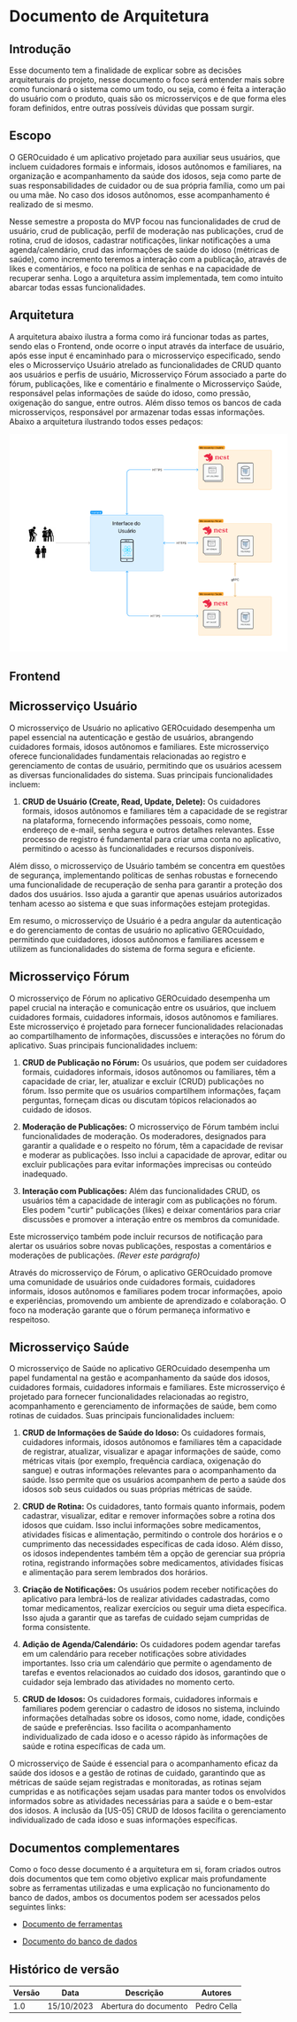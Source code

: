 # Documento de Arquitetura

## Introdução

Esse documento tem a finalidade de explicar sobre as decisões arquiteturais do projeto, nesse documento o foco será entender mais sobre como funcionará o sistema como um todo, ou seja, como é feita a interação do usuário com o produto, quais são os microsserviços e de que forma eles foram definidos, entre outras possíveis dúvidas que possam surgir.

## Escopo

O GEROcuidado é um aplicativo projetado para auxiliar seus usuários, que incluem cuidadores formais e informais, idosos autônomos e familiares, na organização e acompanhamento da saúde dos idosos, seja como parte de suas responsabilidades de cuidador ou de sua própria família, como um pai ou uma mãe. No caso dos idosos autônomos, esse acompanhamento é realizado de si mesmo.

Nesse semestre a proposta do MVP focou nas funcionalidades de crud de usuário, crud de publicação, perfil de moderação nas publicações, crud de rotina, crud de idosos, cadastrar notificações, linkar notificações a uma agenda/calendário, crud das informações de saúde do idoso (métricas de saúde), como incremento teremos a interação com a publicação, através de likes e comentários, e foco na política de senhas e na capacidade de recuperar senha. Logo a arquitetura assim implementada, tem como intuito abarcar todas essas funcionalidades.

## Arquitetura

A arquitetura abaixo ilustra a forma como irá funcionar todas as partes, sendo elas o Frontend, onde ocorre o input através da interface de usuário, após esse input é encaminhado para o microsserviço especificado, sendo eles o Microsserviço Usuário atrelado as funcionalidades de CRUD quanto aos usuários e perfis de usuário, Microsserviço Fórum associado a parte do fórum, publicações, like e comentário e finalmente o  Microsserviço Saúde, responsável pelas informações de saúde do idoso, como pressão, oxigenação do sangue, entre outros. Além disso temos os bancos de cada microsserviços, responsável por armazenar todas essas informações. Abaixo a arquitetura ilustrando todos esses pedaços:

![Arquitetura](../assets/imagens/Arquitetura.png)

## Frontend

## Microsserviço Usuário

O microsserviço de Usuário no aplicativo GEROcuidado desempenha um papel essencial na autenticação e gestão de usuários, abrangendo cuidadores formais, idosos autônomos e familiares. Este microsserviço oferece funcionalidades fundamentais relacionadas ao registro e gerenciamento de contas de usuário, permitindo que os usuários acessem as diversas funcionalidades do sistema. Suas principais funcionalidades incluem:

1. **CRUD de Usuário (Create, Read, Update, Delete):** Os cuidadores formais, idosos autônomos e familiares têm a capacidade de se registrar na plataforma, fornecendo informações pessoais, como nome, endereço de e-mail, senha segura e outros detalhes relevantes. Esse processo de registro é fundamental para criar uma conta no aplicativo, permitindo o acesso às funcionalidades e recursos disponíveis.

Além disso, o microsserviço de Usuário também se concentra em questões de segurança, implementando políticas de senhas robustas e fornecendo uma funcionalidade de recuperação de senha para garantir a proteção dos dados dos usuários. Isso ajuda a garantir que apenas usuários autorizados tenham acesso ao sistema e que suas informações estejam protegidas.

Em resumo, o microsserviço de Usuário é a pedra angular da autenticação e do gerenciamento de contas de usuário no aplicativo GEROcuidado, permitindo que cuidadores, idosos autônomos e familiares acessem e utilizem as funcionalidades do sistema de forma segura e eficiente.

## Microsserviço Fórum 

O microsserviço de Fórum no aplicativo GEROcuidado desempenha um papel crucial na interação e comunicação entre os usuários, que incluem cuidadores formais, cuidadores informais, idosos autônomos e familiares. Este microsserviço é projetado para fornecer funcionalidades relacionadas ao compartilhamento de informações, discussões e interações no fórum do aplicativo. Suas principais funcionalidades incluem:

1. **CRUD de Publicação no Fórum:** Os usuários, que podem ser cuidadores formais, cuidadores informais, idosos autônomos ou familiares, têm a capacidade de criar, ler, atualizar e excluir (CRUD) publicações no fórum. Isso permite que os usuários compartilhem informações, façam perguntas, forneçam dicas ou discutam tópicos relacionados ao cuidado de idosos.

2. **Moderação de Publicações:** O microsserviço de Fórum também inclui funcionalidades de moderação. Os moderadores, designados para garantir a qualidade e o respeito no fórum, têm a capacidade de revisar e moderar as publicações. Isso inclui a capacidade de aprovar, editar ou excluir publicações para evitar informações imprecisas ou conteúdo inadequado.

3. **Interação com Publicações:** Além das funcionalidades CRUD, os usuários têm a capacidade de interagir com as publicações no fórum. Eles podem "curtir" publicações (likes) e deixar comentários para criar discussões e promover a interação entre os membros da comunidade.

Este microsserviço também pode incluir recursos de notificação para alertar os usuários sobre novas publicações, respostas a comentários e moderações de publicações. *(Rever este parágrafo)*

Através do microsserviço de Fórum, o aplicativo GEROcuidado promove uma comunidade de usuários onde cuidadores formais, cuidadores informais, idosos autônomos e familiares podem trocar informações, apoio e experiências, promovendo um ambiente de aprendizado e colaboração. O foco na moderação garante que o fórum permaneça informativo e respeitoso.

## Microsserviço Saúde

O microsserviço de Saúde no aplicativo GEROcuidado desempenha um papel fundamental na gestão e acompanhamento da saúde dos idosos, cuidadores formais, cuidadores informais e familiares. Este microsserviço é projetado para fornecer funcionalidades relacionadas ao registro, acompanhamento e gerenciamento de informações de saúde, bem como rotinas de cuidados. Suas principais funcionalidades incluem:

1. **CRUD de Informações de Saúde do Idoso:** Os cuidadores formais, cuidadores informais, idosos autônomos e familiares têm a capacidade de registrar, atualizar, visualizar e apagar informações de saúde, como métricas vitais (por exemplo, frequência cardíaca, oxigenação do sangue) e outras informações relevantes para o acompanhamento da saúde. Isso permite que os usuários acompanhem de perto a saúde dos idosos sob seus cuidados ou suas próprias métricas de saúde.

2. **CRUD de Rotina:** Os cuidadores, tanto formais quanto informais, podem cadastrar, visualizar, editar e remover informações sobre a rotina dos idosos que cuidam. Isso inclui informações sobre medicamentos, atividades físicas e alimentação, permitindo o controle dos horários e o cumprimento das necessidades específicas de cada idoso. Além disso, os idosos independentes também têm a opção de gerenciar sua própria rotina, registrando informações sobre medicamentos, atividades físicas e alimentação para serem lembrados dos horários.

3. **Criação de Notificações:** Os usuários podem receber notificações do aplicativo para lembrá-los de realizar atividades cadastradas, como tomar medicamentos, realizar exercícios ou seguir uma dieta específica. Isso ajuda a garantir que as tarefas de cuidado sejam cumpridas de forma consistente.

4. **Adição de Agenda/Calendário:** Os cuidadores podem agendar tarefas em um calendário para receber notificações sobre atividades importantes. Isso cria um calendário que permite o agendamento de tarefas e eventos relacionados ao cuidado dos idosos, garantindo que o cuidador seja lembrado das atividades no momento certo.

5. **CRUD de Idosos:** Os cuidadores formais, cuidadores informais e familiares podem gerenciar o cadastro de idosos no sistema, incluindo informações detalhadas sobre os idosos, como nome, idade, condições de saúde e preferências. Isso facilita o acompanhamento individualizado de cada idoso e o acesso rápido às informações de saúde e rotina específicas de cada um.

O microsserviço de Saúde é essencial para o acompanhamento eficaz da saúde dos idosos e a gestão de rotinas de cuidado, garantindo que as métricas de saúde sejam registradas e monitoradas, as rotinas sejam cumpridas e as notificações sejam usadas para manter todos os envolvidos informados sobre as atividades necessárias para a saúde e o bem-estar dos idosos. A inclusão da [US-05] CRUD de Idosos facilita o gerenciamento individualizado de cada idoso e suas informações específicas.

## Documentos complementares

Como o foco desse documento é a arquitetura em si, foram criados outros dois documentos que tem como objetivo explicar mais profundamente sobre as ferramentas utilizadas e uma explicação no funcionamento do banco de dados, ambos os documentos podem ser acessados pelos seguintes links:

- [Documento de ferramentas](ferramentas.md)

- [Documento do banco de dados]()

## Histórico de versão

| Versão | Data       | Descrição | Autores |
| ------ | ---------- | --------- | ------- |
| 1.0    | 15/10/2023 | Abertura do documento | Pedro Cella|